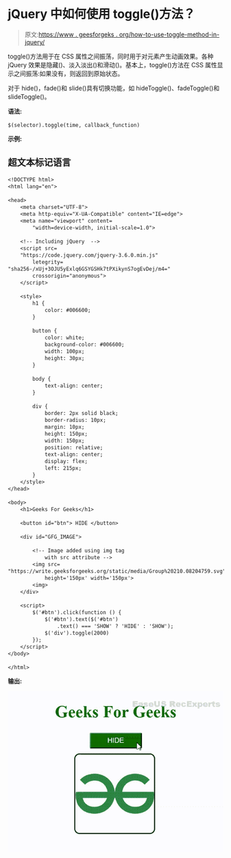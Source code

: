 # jQuery 中如何使用 toggle()方法？

> 原文:[https://www . geesforgeks . org/how-to-use-toggle-method-in-jquery/](https://www.geeksforgeeks.org/how-to-use-toggle-method-in-jquery/)

toggle()方法用于在 CSS 属性之间振荡，同时用于对元素产生动画效果。各种 jQuery 效果是隐藏()、淡入淡出()和滑动()。基本上，toggle()方法在 CSS 属性显示之间振荡:如果没有，则返回到原始状态。

对于 hide()，fade()和 slide()具有切换功能，如 hideToggle()、fadeToggle()和 slideToggle()。

**语法:**

```
$(selector).toggle(time, callback_function)
```

**示例:**

## 超文本标记语言

```
<!DOCTYPE html>
<html lang="en">

<head>
    <meta charset="UTF-8">
    <meta http-equiv="X-UA-Compatible" content="IE=edge">
    <meta name="viewport" content=
        "width=device-width, initial-scale=1.0">

    <!-- Including jQuery  -->
    <script src=
    "https://code.jquery.com/jquery-3.6.0.min.js"
        letegrity=
"sha256-/xUj+3OJU5yExlq6GSYGSHk7tPXikynS7ogEvDej/m4=" 
        crossorigin="anonymous">
    </script>

    <style>
        h1 {
            color: #006600;
        }

        button {
            color: white;
            background-color: #006600;
            width: 100px;
            height: 30px;
        }

        body {
            text-align: center;
        }

        div {
            border: 2px solid black;
            border-radius: 10px;
            margin: 10px;
            height: 150px;
            width: 150px;
            position: relative;
            text-align: center;
            display: flex;
            left: 215px;
        }
    </style>
</head>

<body>
    <h1>Geeks For Geeks</h1>

    <button id="btn"> HIDE </button>

    <div id="GFG_IMAGE">

        <!-- Image added using img tag 
            with src attribute -->
        <img src=
"https://write.geeksforgeeks.org/static/media/Group%20210.08204759.svg"
            height='150px' width='150px'>
        <img>
    </div>

    <script>
        $('#btn').click(function () {
            $('#btn').text($('#btn')
                .text() === 'SHOW' ? 'HIDE' : 'SHOW');
            $('div').toggle(2000)
        });
    </script>
</body>

</html>
```

**输出:**

![](img/71dcc843c5f0056afd45f27a5b2969b4.png)